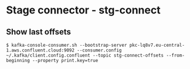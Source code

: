 # Stage connector - stg-connect

## Show last offsets

    $ kafka-console-consumer.sh --bootstrap-server pkc-lq8v7.eu-central-1.aws.confluent.cloud:9092 --consumer.config ~/.kafka/client.config.confluent --topic stg-connect-offsets --from-beginning --property print.key=true

